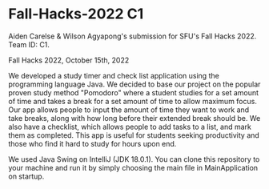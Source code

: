 # Fall-Hacks-2022 C1
Aiden Carelse &amp; Wilson Agyapong's submission for SFU's Fall Hacks 2022. Team ID: C1.

Fall Hacks 2022, October 15th, 2022

We developed a study timer and check list application using the programming language Java. We decided to base our project on the popular
proven study method "Pomodoro" where a student studies for a set amount of time and takes a break for a set amount of time to allow
maximum focus. Our app allows people to input the amount of time they want to work and take breaks, along with how long before their extended break should be. We also have a checklist, which allows people to add tasks to a list, and mark them as completed.
This app is useful for students seeking productivity and those who find it hard to study for hours upon end.

We used Java Swing on IntelliJ (JDK 18.0.1). You can clone this repository to your machine and run it by simply choosing the main file in MainApplication on startup.